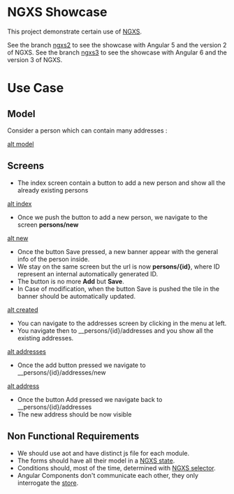 # NGXS Showcase #

This project demonstrate certain use of [NGXS](https://ngxs.gitbook.io/ngxs).

See the branch [ngxs2](https://github.com/McKratt/ngxs-showcase/tree/ngxs2) to see the showcase with Angular 5 and the version 2 of NGXS.
See the branch [ngxs3](https://github.com/McKratt/ngxs-showcase/tree/ngxs3) to see the showcase with Angular 6 and the version 3 of NGXS.

# Use Case #

## Model ##
Consider a person which can contain many addresses :

[alt model](./docs/model.png)

## Screens ##

* The index screen contain a button to add a new person and show all the already existing persons

[alt index](./docs/mockupIndex.png)

* Once we push the button to add a new person, we navigate to the screen __persons/new__

[alt new](./docs/mockupGeneral.png)

* Once the button Save pressed, a new banner appear with the general info of the person inside. 
* We stay on the same screen but the url is now __persons/{id}__, where ID represent an internal automatically generated ID. 
* The button is no more **Add** but **Save**.
* In Case of modification, when the button Save is pushed the tile in the banner should be automatically updated.

[alt created](./docs/mockupCreated.png) 

* You can navigate to the addresses screen by clicking in the menu at left.
* You navigate then to __persons/{id}/addresses and you show all the existing addresses.

[alt addresses](./docs/mockupAddresses.png)

* Once the add button pressed we navigate to __persons/{id}/addresses/new

[alt address](./docs/mockupAddress.png)

* Once the button Add pressed we navigate back to __persons/{id}/addresses
* The new address should be now visible

## Non Functional Requirements ##

- We should use aot and have distinct js file for each module.
- The forms should have all their model in a [NGXS state](https://ngxs.gitbook.io/ngxs/concepts/state).
- Conditions should, most of the time, determined with [NGXS selector](https://ngxs.gitbook.io/ngxs/concepts/select).
- Angular Components don't communicate each other, they only interrogate the [store](https://ngxs.gitbook.io/ngxs/concepts/store).
